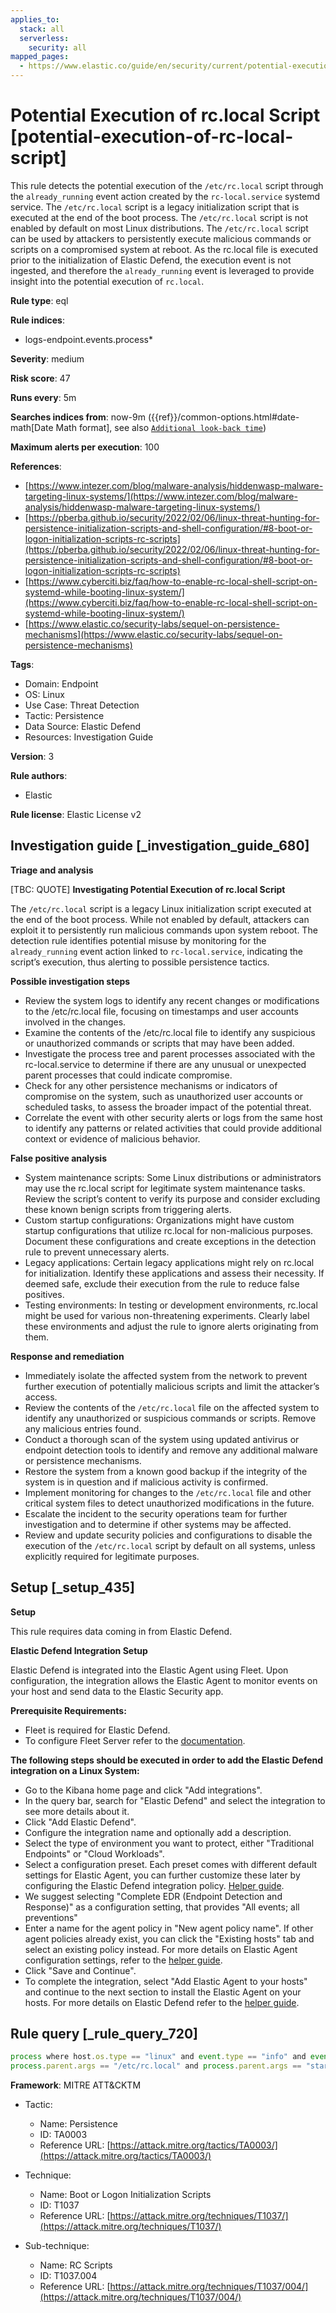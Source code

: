 ```yaml
---
applies_to:
  stack: all
  serverless:
    security: all
mapped_pages:
  - https://www.elastic.co/guide/en/security/current/potential-execution-of-rc-local-script.html
---
```


# Potential Execution of rc.local Script [potential-execution-of-rc-local-script]

This rule detects the potential execution of the `/etc/rc.local` script through the `already_running` event action created by the `rc-local.service` systemd service. The `/etc/rc.local` script is a legacy initialization script that is executed at the end of the boot process. The `/etc/rc.local` script is not enabled by default on most Linux distributions. The `/etc/rc.local` script can be used by attackers to persistently execute malicious commands or scripts on a compromised system at reboot. As the rc.local file is executed prior to the initialization of Elastic Defend, the execution event is not ingested, and therefore the `already_running` event is leveraged to provide insight into the potential execution of `rc.local`.

**Rule type**: eql

**Rule indices**:

* logs-endpoint.events.process*

**Severity**: medium

**Risk score**: 47

**Runs every**: 5m

**Searches indices from**: now-9m ({{ref}}/common-options.html#date-math[Date Math format], see also [`Additional look-back time`](docs-content://solutions/security/detect-and-alert/create-detection-rule.md#rule-schedule))

**Maximum alerts per execution**: 100

**References**:

* [https://www.intezer.com/blog/malware-analysis/hiddenwasp-malware-targeting-linux-systems/](https://www.intezer.com/blog/malware-analysis/hiddenwasp-malware-targeting-linux-systems/)
* [https://pberba.github.io/security/2022/02/06/linux-threat-hunting-for-persistence-initialization-scripts-and-shell-configuration/#8-boot-or-logon-initialization-scripts-rc-scripts](https://pberba.github.io/security/2022/02/06/linux-threat-hunting-for-persistence-initialization-scripts-and-shell-configuration/#8-boot-or-logon-initialization-scripts-rc-scripts)
* [https://www.cyberciti.biz/faq/how-to-enable-rc-local-shell-script-on-systemd-while-booting-linux-system/](https://www.cyberciti.biz/faq/how-to-enable-rc-local-shell-script-on-systemd-while-booting-linux-system/)
* [https://www.elastic.co/security-labs/sequel-on-persistence-mechanisms](https://www.elastic.co/security-labs/sequel-on-persistence-mechanisms)

**Tags**:

* Domain: Endpoint
* OS: Linux
* Use Case: Threat Detection
* Tactic: Persistence
* Data Source: Elastic Defend
* Resources: Investigation Guide

**Version**: 3

**Rule authors**:

* Elastic

**Rule license**: Elastic License v2

## Investigation guide [_investigation_guide_680]

**Triage and analysis**

[TBC: QUOTE]
**Investigating Potential Execution of rc.local Script**

The `/etc/rc.local` script is a legacy Linux initialization script executed at the end of the boot process. While not enabled by default, attackers can exploit it to persistently run malicious commands upon system reboot. The detection rule identifies potential misuse by monitoring for the `already_running` event action linked to `rc-local.service`, indicating the script’s execution, thus alerting to possible persistence tactics.

**Possible investigation steps**

* Review the system logs to identify any recent changes or modifications to the /etc/rc.local file, focusing on timestamps and user accounts involved in the changes.
* Examine the contents of the /etc/rc.local file to identify any suspicious or unauthorized commands or scripts that may have been added.
* Investigate the process tree and parent processes associated with the rc-local.service to determine if there are any unusual or unexpected parent processes that could indicate compromise.
* Check for any other persistence mechanisms or indicators of compromise on the system, such as unauthorized user accounts or scheduled tasks, to assess the broader impact of the potential threat.
* Correlate the event with other security alerts or logs from the same host to identify any patterns or related activities that could provide additional context or evidence of malicious behavior.

**False positive analysis**

* System maintenance scripts: Some Linux distributions or administrators may use the rc.local script for legitimate system maintenance tasks. Review the script’s content to verify its purpose and consider excluding these known benign scripts from triggering alerts.
* Custom startup configurations: Organizations might have custom startup configurations that utilize rc.local for non-malicious purposes. Document these configurations and create exceptions in the detection rule to prevent unnecessary alerts.
* Legacy applications: Certain legacy applications might rely on rc.local for initialization. Identify these applications and assess their necessity. If deemed safe, exclude their execution from the rule to reduce false positives.
* Testing environments: In testing or development environments, rc.local might be used for various non-threatening experiments. Clearly label these environments and adjust the rule to ignore alerts originating from them.

**Response and remediation**

* Immediately isolate the affected system from the network to prevent further execution of potentially malicious scripts and limit the attacker’s access.
* Review the contents of the `/etc/rc.local` file on the affected system to identify any unauthorized or suspicious commands or scripts. Remove any malicious entries found.
* Conduct a thorough scan of the system using updated antivirus or endpoint detection tools to identify and remove any additional malware or persistence mechanisms.
* Restore the system from a known good backup if the integrity of the system is in question and if malicious activity is confirmed.
* Implement monitoring for changes to the `/etc/rc.local` file and other critical system files to detect unauthorized modifications in the future.
* Escalate the incident to the security operations team for further investigation and to determine if other systems may be affected.
* Review and update security policies and configurations to disable the execution of the `/etc/rc.local` script by default on all systems, unless explicitly required for legitimate purposes.


## Setup [_setup_435]

**Setup**

This rule requires data coming in from Elastic Defend.

**Elastic Defend Integration Setup**

Elastic Defend is integrated into the Elastic Agent using Fleet. Upon configuration, the integration allows the Elastic Agent to monitor events on your host and send data to the Elastic Security app.

**Prerequisite Requirements:**

* Fleet is required for Elastic Defend.
* To configure Fleet Server refer to the [documentation](docs-content://reference/ingestion-tools/fleet/fleet-server.md).

**The following steps should be executed in order to add the Elastic Defend integration on a Linux System:**

* Go to the Kibana home page and click "Add integrations".
* In the query bar, search for "Elastic Defend" and select the integration to see more details about it.
* Click "Add Elastic Defend".
* Configure the integration name and optionally add a description.
* Select the type of environment you want to protect, either "Traditional Endpoints" or "Cloud Workloads".
* Select a configuration preset. Each preset comes with different default settings for Elastic Agent, you can further customize these later by configuring the Elastic Defend integration policy. [Helper guide](docs-content://solutions/security/configure-elastic-defend/configure-an-integration-policy-for-elastic-defend.md).
* We suggest selecting "Complete EDR (Endpoint Detection and Response)" as a configuration setting, that provides "All events; all preventions"
* Enter a name for the agent policy in "New agent policy name". If other agent policies already exist, you can click the "Existing hosts" tab and select an existing policy instead. For more details on Elastic Agent configuration settings, refer to the [helper guide](docs-content://reference/ingestion-tools/fleet/agent-policy.md).
* Click "Save and Continue".
* To complete the integration, select "Add Elastic Agent to your hosts" and continue to the next section to install the Elastic Agent on your hosts. For more details on Elastic Defend refer to the [helper guide](docs-content://solutions/security/configure-elastic-defend/install-elastic-defend.md).


## Rule query [_rule_query_720]

```js
process where host.os.type == "linux" and event.type == "info" and event.action == "already_running" and
process.parent.args == "/etc/rc.local" and process.parent.args == "start"
```

**Framework**: MITRE ATT&CKTM

* Tactic:

    * Name: Persistence
    * ID: TA0003
    * Reference URL: [https://attack.mitre.org/tactics/TA0003/](https://attack.mitre.org/tactics/TA0003/)

* Technique:

    * Name: Boot or Logon Initialization Scripts
    * ID: T1037
    * Reference URL: [https://attack.mitre.org/techniques/T1037/](https://attack.mitre.org/techniques/T1037/)

* Sub-technique:

    * Name: RC Scripts
    * ID: T1037.004
    * Reference URL: [https://attack.mitre.org/techniques/T1037/004/](https://attack.mitre.org/techniques/T1037/004/)



